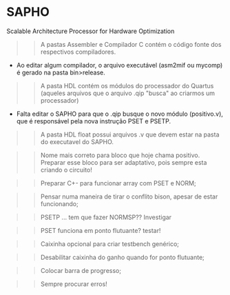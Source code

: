 # SAPHO
Scalable Architecture Processor for Hardware Optimization

>> A pastas Assembler e Compilador C contém o código fonte dos respectivos compiladores.
- Ao editar algum compilador, o arquivo executável (asm2mif ou mycomp) é gerado na pasta bin>release.


>> A pasta HDL contém os módulos do processador do Quartus (aqueles arquivos que o arquivo .qip "busca" ao criarmos um processador)
- Falta editar o SAPHO para que o .qip busque o novo módulo (positivo.v), que é responsável pela nova instrução PSET e PSETP.


>> A pasta HDL float possui arquivos .v que devem estar na pasta do executavel do SAPHO.



>> Nome mais correto para bloco que hoje chama positivo. 
>> Preparar esse bloco para ser adaptativo, pois sempre esta criando o circuito!

>> Preparar C+- para funcionar array com PSET e NORM;

>> Pensar numa maneira de tirar o conflito bison, apesar de estar funcionando;

>> PSETP ... tem que fazer NORMSP?? Investigar

>> PSET funciona em ponto flutuante? testar!

>> Caixinha opcional para criar testbench genérico;

>> Desabilitar caixinha do ganho quando for ponto flutuante;

>> Colocar barra de progresso;

>> Sempre procurar erros!


